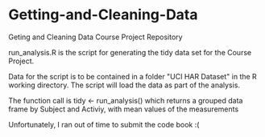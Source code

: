 # Getting-and-Cleaning-Data
Geting and Cleaning Data Course Project Repository

run_analysis.R is the script for generating the tidy data set for the Course Project.

Data for the script is to be contained in a folder "UCI HAR Dataset" in the R working directory.  The script
will load the data as part of the analysis.

The function call is tidy <- run_analysis() which returns a grouped data frame by Subject and Activiy, with mean values
of the measurements

Unfortunately, I ran out of time to submit the code book :(
